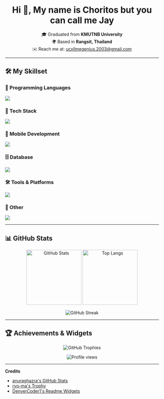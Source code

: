 <h1 align="center"> Hi 👋, My name is Choritos but you can call me Jay </h1>

<p align="center">
  🎓 Graduated from <b>KMUTNB University</b> <br>
  🌍 Based in <b>Rangsit, Thailand</b> <br>
  ✉️ Reach me at: <a href="mailto:ucxllmegenius.2003@gmail.com">ucxllmegenius.2003@gmail.com</a>
</p>

---

## 🛠️ My Skillset

### 📝 Programming Languages
<img src="https://go-skill-icons.vercel.app/api/icons?i=py,java,php,cpp,lua,dart,html,css,js,ts&perline=5" />

### 🎨 Tech Stack
<img src="https://go-skill-icons.vercel.app/api/icons?i=react,nextjs,tailwind,materialui,shadcn,vuejs,nuxtjs,express,fastapi,flask&perline=5" />



### 📱 Mobile Development
<img src="https://skillicons.dev/icons?i=flutter,dart" />

### 🗄️ Database
<img src="https://skillicons.dev/icons?i=mysql,mongodb" />

### 🛠️ Tools & Platforms
<img src="https://skillicons.dev/icons?i=git,github,postman,vscode,vercel,docker,linux,figma,vite,notion&perline=5" />

### 🤖 Other
<img src="https://skillicons.dev/icons?i=arduino,selenium,opencv,pytorch,qt" />

---

## 📊 GitHub Stats

<p align="center">
  <img src="https://github-readme-stats.vercel.app/api?username=JohnEleanor&show_icons=true&theme=radical" alt="GitHub Stats" height="180"/>
  <img src="https://github-readme-stats.vercel.app/api/top-langs?username=JohnEleanor&layout=compact&theme=radical" alt="Top Langs" height="180"/>
</p>

<p align="center">
  <img src="https://github-readme-streak-stats.herokuapp.com?user=JohnEleanor&theme=radical" alt="GitHub Streak"/>
</p>

---

## 🏆 Achievements & Widgets

<p align="center">
  <img src="https://github-profile-trophy.vercel.app/?username=JohnEleanor&theme=radical&no-frame=true&row=1&column=6" alt="GitHub Trophies"/>
</p>

<p align="center">
  <img src="https://komarev.com/ghpvc/?username=JohnEleanor&color=ff69b4&style=for-the-badge" alt="Profile views"/>
</p>



---

**Credits**  
- [anuraghazra's GitHub Stats](https://github.com/anuraghazra/github-readme-stats)  
- [ryo-ma's Trophy](https://github.com/ryo-ma/github-profile-trophy)  
- [DenverCoder1's Readme Widgets](https://github.com/DenverCoder1)  
